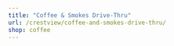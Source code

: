 ```yaml
---
title: "Coffee & Smokes Drive-Thru"
url: /crestview/coffee-and-smokes-drive-thru/
shop: coffee
---
```

